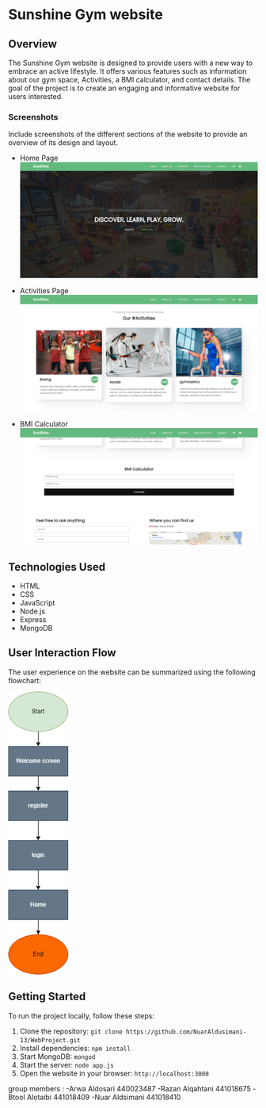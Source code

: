 # Sunshine Gym website

## Overview

The Sunshine Gym website is designed to provide users with a new way to embrace an active lifestyle. It offers various features such as information about our gym space, Activities, a BMI calculator, and contact details. The goal of the project is to create an engaging and informative website for users interested.

### Screenshots

Include screenshots of the different sections of the website to provide an overview of its design and layout.

- Home Page
  ![Home Page](screenshots/1.png)

- Activities Page
  ![Activities Page](screenshots/2.png)

- BMI Calculator
  ![BMI Calculator](screenshots/3.png)

## Technologies Used

- HTML
- CSS
- JavaScript
- Node.js
- Express
- MongoDB

## User Interaction Flow

The user experience on the website can be summarized using the following flowchart:

![User Interaction Flowchart](screenshots/flowchart.png)

## Getting Started

To run the project locally, follow these steps:

1. Clone the repository: `git clone https://github.com/NuarAldusimani-13/WebProject.git`
2. Install dependencies: `npm install`
3. Start MongoDB: `mongod`
4. Start the server: `node app.js`
5. Open the website in your browser: `http://localhost:3000`


group members :
-Arwa Aldosari 440023487
-Razan Alqahtani 441018675
-Btool Alotaibi 441018409
-Nuar Aldsimani 441018410
